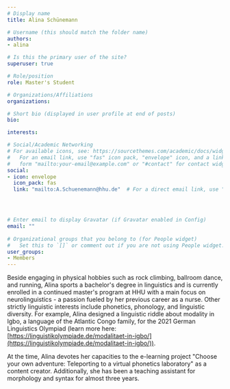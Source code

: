 ```yaml
---
# Display name
title: Alina Schünemann

# Username (this should match the folder name)
authors:
- alina

# Is this the primary user of the site?
superuser: true

# Role/position
role: Master's Student

# Organizations/Affiliations
organizations:

# Short bio (displayed in user profile at end of posts)
bio: 

interests:

# Social/Academic Networking
# For available icons, see: https://sourcethemes.com/academic/docs/widgets/#icons
#   For an email link, use "fas" icon pack, "envelope" icon, and a link in the
#   form "mailto:your-email@example.com" or "#contact" for contact widget.
social:
- icon: envelope
  icon_pack: fas
  link: "mailto:A.Schuenemann@hhu.de"  # For a direct email link, use "mailto:test@example.org".




# Enter email to display Gravatar (if Gravatar enabled in Config)
email: ""
  
# Organizational groups that you belong to (for People widget)
#   Set this to `[]` or comment out if you are not using People widget.  
user_groups:
- Members
---
```


Beside engaging in physical hobbies such as rock climbing, ballroom dance, and running, Alina sports a bachelor's degree in linguistics and is currently enrolled in a continued master's program at HHU with a main focus on neurolinguistics - a passion fueled by her previous career as a nurse. Other strictly linguistic interests include phonetics, phonology, and linguistic diversity. For example, Alina designed a linguistic riddle  about modality in Igbo, a language of the Atlantic Congo family, for the 2021 German Linguistics Olympiad (learn more here: [https://linguistikolympiade.de/modalitaet-in-igbo/](https://linguistikolympiade.de/modalitaet-in-igbo/)).

At the time, Alina devotes her capacities to the e-learning project "Choose your own adventure: Teleporting to a virtual phonetics laboratory" as a content creator. Additionally, she has been a teaching assistant for morphology and syntax for almost three years.

